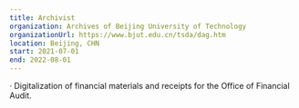 ```yaml
---
title: Archivist
organization: Archives of Beijing University of Technology
organizationUrl: https://www.bjut.edu.cn/tsda/dag.htm
location: Beijing, CHN
start: 2021-07-01
end: 2022-08-01
---
```


·	Digitalization of financial materials and receipts for the Office of Financial Audit.



<br>


